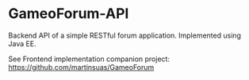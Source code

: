 # GameoForum-API
Backend API of a simple RESTful forum application. Implemented using Java EE.

See Frontend implementation companion project:
https://github.com/martinsuas/GameoForum

